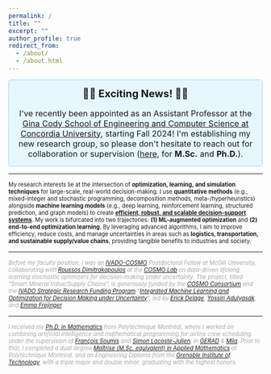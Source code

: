 ```yaml
---
permalink: /
title: ""
excerpt: ""
author_profile: true
redirect_from: 
  - /about/
  - /about.html
---
```


<div style="background-color: #e6f7ff; padding: 14px; border-radius: 5px; border: 1px solid #99d6ff;">
  <h2 style="text-align: center; font-size: 145%; font-weight: bold; margin-top: 0;">🚀🎉 Exciting News! 🎉🚀</h2>
  <p style="font-size: 115%; text-align: center; margin-bottom: 0;">
    I've recently been appointed as an Assistant Professor at the <a href="https://www.concordia.ca/ginacody.html">Gina Cody School of Engineering and Computer Science at Concordia University</a>, starting Fall 2024! I'm establishing my new research group, so please don't hesitate to reach out for collaboration or supervision (<a href="https://form.jotform.com/yassineyaakoubi/application">here</a>, for <b>M.Sc.</b> and <b>Ph.D.</b>).
  </p>
</div>

---

<span style="font-size: 80%;">My research interests lie at the intersection of <b>optimization, learning, and simulation techniques</b> for large-scale, real-world decision-making. I use <b>quantitative methods</b> (e.g., mixed-integer and stochastic programming, decomposition methods, meta-/hyperheuristics) alongside <b>machine learning models</b> (e.g., deep learning, reinforcement learning, structured prediction, and graph models) to create <u><b>efficient, robust, and scalable decision-support systems</b></u>. My work is bifurcated into two trajectories: <b>(1) ML-augmented optimization</b> and <b>(2) end-to-end optimization learning</b>. By leveraging advanced algorithms, I aim to improve efficiency, reduce costs, and manage uncertainties in areas such as <b>logistics, transportation, and sustainable supply/value chains</b>, providing tangible benefits to industries and society.</span>


---

<em><span style="font-size: 80%; color:  rgba(128, 128, 128, 0.7);">Before my faculty position, I was an <a href="https://ivado.ca/">IVADO-COSMO</a> Postdoctoral Fellow at McGill University, collaborating with <a href="https://www.mcgill.ca/mining/people-0/faculty/roussos-dimitrakopoulos">Roussos Dimitrakopoulos</a> at the <a href="https://cosmo.mcgill.ca/">COSMO Lab</a> on data-driven lifelong learning stochastic optimizers for decision-making under uncertainty. The project, titled “Smart Mineral Value/Supply Chains”, is generously funded by the <a href="https://cosmo.mcgill.ca/about/industry-government-support/">COSMO Consortium</a> and the <a href="https://ivado.ca/en/scholarships-and-grants/strategic-framework-research-programs/">IVADO Strategic Research Funding Program</a> "<a href="https://ivado.ca/en/strategic-research-funding-program/program-1/">Integrated Machine Learning and Optimization for Decision Making under Uncertainty</a>", led by <a href="https://www.hec.ca/profs/erick.delage.html">Erick Delage</a>, <a href="https://www.hec.ca/profs/yossiri.adulyasak.html">Yossiri Adulyasak</a>, and <a href="https://diro.umontreal.ca/repertoire-departement/professeurs/professeur/in/in15868/sg/Emma%20Frejinger/">Emma Frejinger</a>.</span></em>

---

<em><span style="font-size: 80%; color:  rgba(128, 128, 128, 0.7);"> I received my <a href="https://www.polymtl.ca/programmes/programmes/option-mathematiques-de-lingenieur">Ph.D. in Mathematics</a> from Polytechnique Montréal, where I worked on combining artificial intelligence and mathematical programming for airline crew scheduling under the supervision of <a href="https://www.gerad.ca/fr/people/francois-soumis">François Soumis</a> and <a href="http://www.iro.umontreal.ca/~slacoste/">Simon Lacoste-Julien</a>, in <a href="https://www.gerad.ca/">GERAD</a> &amp; <a href="https://mila.quebec/">Mila</a>. Prior to that, I completed a dual degree <a href="https://www.polymtl.ca/programmes/programmes/maitrise-recherche-en-mathematiques-appliquees">Maîtrise (M.Sc. equivalent) in Applied Mathematics</a> at Polytechnique Montréal, and an Engineering Diploma from the <a href="https://www.grenoble-inp.fr/en">Grenoble Institute of Technology</a>, with a triple major and double minor, graduating with the highest honors.</span>


<!--
News
======
- 
- 
- 
-->